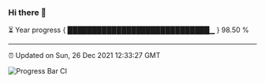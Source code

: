 ### Hi there 👋

⏳ Year progress { █████████████████████████████▁ } 98.50 %

---

⏰ Updated on Sun, 26 Dec 2021 12:33:27 GMT

![Progress Bar CI](https://github.com/ZhaoGui/ZhaoGui/workflows/Progress%20Bar%20CI/badge.svg)
